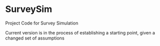 SurveySim
=========

Project Code for Survey Simulation

Current version is in the process of establishing a starting point, given a changed set of assumptions

